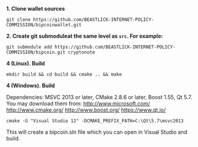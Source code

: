 **1. Clone wallet sources**

```
git clone https://github.com/BEASTLICK-INTERNET-POLICY-COMMISSION/bipcoinwallet.git
```


**2. Create git submoduleat the same level as `src`. For example:**

```
git submodule add https://github.com/BEASTLICK-INTERNET-POLICY-COMMISSION/bipcoin.git cryptonote
```

**4 (Linux). Build**

```
mkdir build && cd build && cmake .. && make
```

**4 (Windows). Build**

Dependencies: MSVC 2013 or later, CMake 2.8.6 or later, Boost 1.55, Qt 5.7. You may download them from:
http://www.microsoft.com/
http://www.cmake.org/
http://www.boost.org/
https://www.qt.io/

```
cmake -G "Visual Studio 12" -DCMAKE_PREFIX_PATH=C:\Qt\5.7\msvc2013
```
This will create a bipcoin.sln file which you can open in Visual Studio and build.